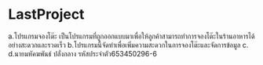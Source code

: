 # LastProject
 a.โปรแกรมจองโต๊ะ เป็นโปรแกรมที่ถูกออกแบบมาเพื่อให้ลูกค้าสามารถทำการจองโต๊ะในร้านอาหารได้อย่างสะดวกและรวดเร็ว
 b.โปรแกรมนี้จัดทำเพื่อเพิ่มความสะดวกในการจองโต๊ะและจัดการข้อมูล
 c.
 d.นายมหัคฆพันธ์ ปลั่งกลาง รหัสประจำตัว653450296-6
